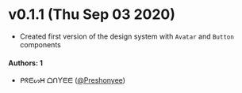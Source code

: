 # v0.1.1 (Thu Sep 03 2020)

- Created first version of the design system with `Avatar` and `Button` components

#### Authors: 1

- ᑭᖇᗴᔕᕼ ᗝᑎƳᗴᗴ ([@Preshonyee](https://github.com/Preshonyee))
